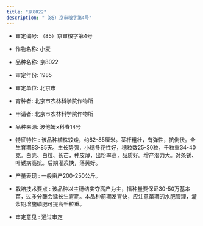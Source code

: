 ```yaml
---
title: "京8022"
description: "（85）京审粮字第4号"
---
```

* 审定编号:  （85）京审粮字第4号

*  作物名称:  小麦

*  品种名称:  京8022

*  审定年份:  1985

*  审定单位:  北京市

* 育种者:  北京市农林科学院作物所

*  申请者:  北京市农林科学院作物所

*  品种来源:  波他姆×科春14号

*  特征特性 : 
该品种植株较矮，约82-85厘米。茎杆粗壮，有弹性，抗倒伏。全生育期83-85天。生长势强，小穗多花性好，穗粒数25-30粒，千粒重34-40克。白壳、白粒、长芒，种皮薄，出粉率高，品质好。增产潜力大。对条锈、叶锈病高抗。后期灌浆快，落黄好。
 
*  产量表现 : 
一般亩产200-250公斤。

*  栽培技术要点 : 
该品种以主穗结实夺高产为主，播种量要保证30-50万基本苗，过多分蘖会延长生育期。本品种前期发育快，应注意苗期的水肥管理，灌浆期增施磷肥可提高千粒重。

*  审定意见 : 
通过审定
